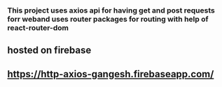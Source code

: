 ### This project uses axios api for having get and post requests forr weband uses router packages for routing with help of react-router-dom

## hosted on firebase
##  https://http-axios-gangesh.firebaseapp.com/
